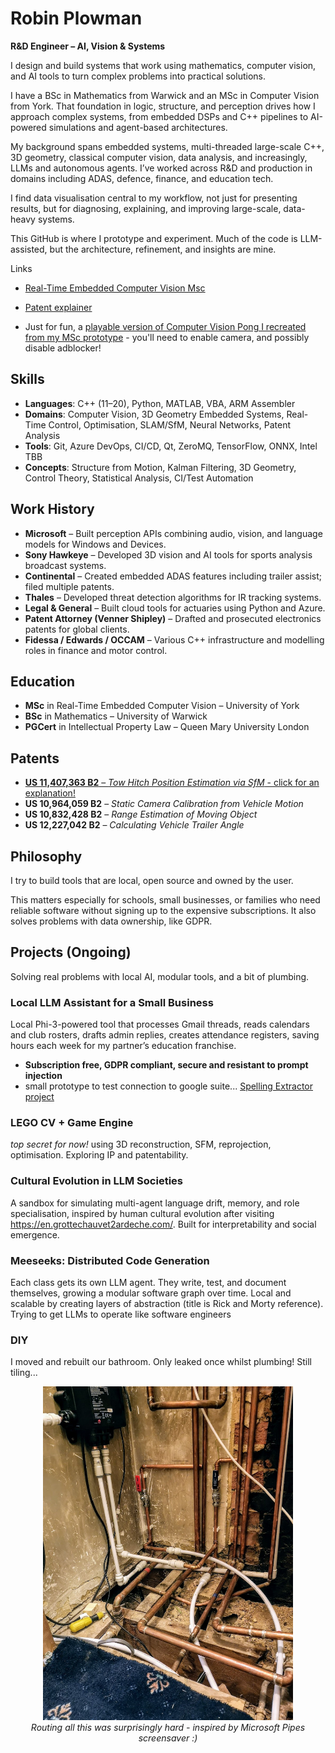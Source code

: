 # Robin Plowman

**R&D Engineer – AI, Vision & Systems**

I design and build systems that work using mathematics, computer vision, and AI tools to turn complex problems into practical solutions.

I have a BSc in Mathematics from Warwick and an MSc in Computer Vision from York. That foundation in logic, structure, and perception drives how I approach complex systems, from embedded DSPs and C++ pipelines to AI-powered simulations and agent-based architectures.

My background spans embedded systems, multi-threaded large-scale C++, 3D geometry, classical computer vision, data analysis, and increasingly, LLMs and autonomous agents. I’ve worked across R&D and production in domains including ADAS, defence, finance, and education tech.

I find data visualisation central to my workflow, not just for presenting results, but for diagnosing, explaining, and improving large-scale, data-heavy systems.

This GitHub is where I prototype and experiment. Much of the code is LLM-assisted, but the architecture, refinement, and insights are mine.

Links
- [Real-Time Embedded Computer Vision Msc](Msc.md)
- [Patent explainer](Tow_Hitch_Position_Estimation_SfM.md)

- Just for fun, a [playable version of Computer Vision Pong I recreated from my MSc prototype](https://robbypee.github.io/HandPong/) - you'll need to enable camera, and possibly disable adblocker!


## Skills

* **Languages**: C++ (11–20), Python, MATLAB, VBA, ARM Assembler
* **Domains**: Computer Vision, 3D Geometry Embedded Systems, Real-Time Control, Optimisation, SLAM/SfM, Neural Networks, Patent Analysis
* **Tools**: Git, Azure DevOps, CI/CD, Qt, ZeroMQ, TensorFlow, ONNX, Intel TBB
* **Concepts**: Structure from Motion, Kalman Filtering, 3D Geometry, Control Theory, Statistical Analysis, CI/Test Automation

## Work History

* **Microsoft** – Built perception APIs combining audio, vision, and language models for Windows and Devices.
* **Sony Hawkeye** – Developed 3D vision and AI tools for sports analysis broadcast systems.
* **Continental** – Created embedded ADAS features including trailer assist; filed multiple patents.
* **Thales** – Developed threat detection algorithms for IR tracking systems.
* **Legal & General** – Built cloud tools for actuaries using Python and Azure.
* **Patent Attorney (Venner Shipley)** – Drafted and prosecuted electronics patents for global clients.
* **Fidessa / Edwards / OCCAM** – Various C++ infrastructure and modelling roles in finance and motor control.


## Education

* **MSc** in Real-Time Embedded Computer Vision – University of York
* **BSc** in Mathematics – University of Warwick
* **PGCert** in Intellectual Property Law – Queen Mary University London

## Patents

* [**US 11,407,363 B2**](Tow_Hitch_Position_Estimation_SfM)[ – ](Tow_Hitch_Position_Estimation_SfM)[*Tow Hitch Position Estimation via SfM*](Tow_Hitch_Position_Estimation_SfM)[ - click for an explanation!](Tow_Hitch_Position_Estimation_SfM)
* **US 10,964,059 B2** – *Static Camera Calibration from Vehicle Motion*
* **US 10,832,428 B2** – *Range Estimation of Moving Object*
* **US 12,227,042 B2** – *Calculating Vehicle Trailer Angle*

## Philosophy

I try to build tools that are local, open source and owned by the user. 

This matters especially for schools, small businesses, or families who need reliable software without signing up to the expensive subscriptions. It also solves problems with data ownership, like GDPR.

## Projects (Ongoing)
Solving real problems with local AI, modular tools, and a bit of plumbing.

### Local LLM Assistant for a Small Business
Local Phi-3-powered tool that processes Gmail threads, reads calendars and club rosters, drafts admin replies, creates attendance registers, saving hours each week for my partner’s education franchise.
- **Subscription free, GDPR compliant, secure and resistant to prompt injection**
- small prototype to test connection to google suite... [Spelling Extractor project](https://github.com/RobbyPee/spelling-extractor)


### LEGO CV + Game Engine
*top secret for now!* using 3D reconstruction, SFM, reprojection, optimisation. Exploring IP and patentability.

### Cultural Evolution in LLM Societies
A sandbox for simulating multi-agent language drift, memory, and role specialisation, inspired by human cultural evolution after visiting https://en.grottechauvet2ardeche.com/. Built for interpretability and social emergence.

### Meeseeks: Distributed Code Generation
Each class gets its own LLM agent. They write, test, and document themselves, growing a modular software graph over time. Local and scalable by creating layers of abstraction (title is Rick and Morty reference). 
Trying to get LLMs to operate like software engineers

### DIY
I moved and rebuilt our bathroom. Only leaked once whilst plumbing! Still tiling...
<p align="center">
  <img src="images/plumbin1.jpg" width="400">
  <br>
  <em>Routing all this was surprisingly hard - inspired by Microsoft Pipes screensaver :)</em>
</p>